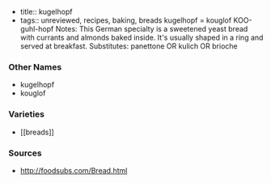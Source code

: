 - title:: kugelhopf
- tags:: unreviewed, recipes, baking, breads
kugelhopf = kouglof KOO-guhl-hopf Notes: This German specialty is a sweetened yeast bread with currants and almonds baked inside. It's usually shaped in a ring and served at breakfast. Substitutes: panettone OR kulich OR brioche

### Other Names

* kugelhopf
* kouglof

### Varieties

* [[breads]]

### Sources
* http://foodsubs.com/Bread.html
